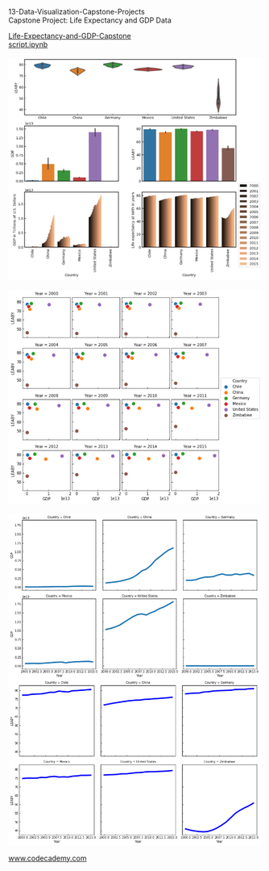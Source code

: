 

<p>13-Data-Visualization-Capstone-Projects</br>
Capstone Project: Life Expectancy and GDP Data</p>

<div >
<a href="global_data_capstone_project.ipynb">
Life-Expectancy-and-GDP-Capstone</br>
script.ipynb </a></br></br>
<img src="Life-Expectancy-and-GDP-Capstone/img/overview_plot.png" alt="img" width="800px"></br></br>
<img src="Life-Expectancy-and-GDP-Capstone/img/GDP_LEABY.png" alt="img" width="800px" "></br></br>
<img src="Life-Expectancy-and-GDP-Capstone/img/GDP.png" alt="img" width="800px" align="left"></br></br></br></br>
<img src="Life-Expectancy-and-GDP-Capstone/img/LEABY.png" alt="img" width="800px" align="left">

</div>

</br></br></br></br></br></br></br></br></br></br></br></br></br></br></br></br></br></br></br></br></br></br></br></br>

</br></br></br></br></br></br></br></br></br></br>
www.codecademy.com

